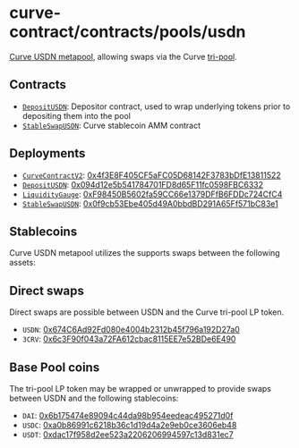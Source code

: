 # curve-contract/contracts/pools/usdn

[Curve USDN metapool](https://www.curve.fi/usdn), allowing swaps via the Curve [tri-pool](../3pool).

## Contracts

- [`DepositUSDN`](DepositUSDN.vy): Depositor contract, used to wrap underlying tokens prior to depositing them into the pool
- [`StableSwapUSDN`](StableSwapUSDN.vy): Curve stablecoin AMM contract

## Deployments

- [`CurveContractV2`](../../tokens/CurveTokenV2.vy): [0x4f3E8F405CF5aFC05D68142F3783bDfE13811522](https://etherscan.io/address/0x4f3E8F405CF5aFC05D68142F3783bDfE13811522)
- [`DepositUSDN`](DepositUSDN.vy): [0x094d12e5b541784701FD8d65F11fc0598FBC6332](https://etherscan.io/address/0x094d12e5b541784701FD8d65F11fc0598FBC6332)
- [`LiquidityGauge`](../../gauges/LiquidityGauge.vy): [0xF98450B5602fa59CC66e1379DFfB6FDDc724CfC4](https://etherscan.io/address/0xF98450B5602fa59CC66e1379DFfB6FDDc724CfC4)
- [`StableSwapUSDN`](StableSwapUSDN.vy): [0x0f9cb53Ebe405d49A0bbdBD291A65Ff571bC83e1](https://etherscan.io/address/0x0f9cb53Ebe405d49A0bbdBD291A65Ff571bC83e1)

## Stablecoins

Curve USDN metapool utilizes the supports swaps between the following assets:

## Direct swaps

Direct swaps are possible between USDN and the Curve tri-pool LP token.

- `USDN`: [0x674C6Ad92Fd080e4004b2312b45f796a192D27a0](https://etherscan.io/address/0x674C6Ad92Fd080e4004b2312b45f796a192D27a0)
- `3CRV`: [0x6c3F90f043a72FA612cbac8115EE7e52BDe6E490](https://etherscan.io/address/0x6c3F90f043a72FA612cbac8115EE7e52BDe6E490)

## Base Pool coins

The tri-pool LP token may be wrapped or unwrapped to provide swaps between USDN and the following stablecoins:

- `DAI`: [0x6b175474e89094c44da98b954eedeac495271d0f](https://etherscan.io/address/0x6b175474e89094c44da98b954eedeac495271d0f)
- `USDC`: [0xa0b86991c6218b36c1d19d4a2e9eb0ce3606eb48](https://etherscan.io/address/0xa0b86991c6218b36c1d19d4a2e9eb0ce3606eb48)
- `USDT`: [0xdac17f958d2ee523a2206206994597c13d831ec7](https://etherscan.io/address/0xdac17f958d2ee523a2206206994597c13d831ec7)
